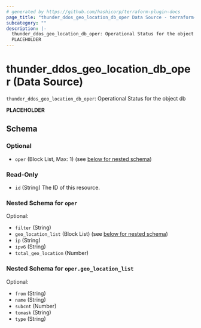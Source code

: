 ```yaml
---
# generated by https://github.com/hashicorp/terraform-plugin-docs
page_title: "thunder_ddos_geo_location_db_oper Data Source - terraform-provider-thunder"
subcategory: ""
description: |-
  thunder_ddos_geo_location_db_oper: Operational Status for the object db
  PLACEHOLDER
---
```


# thunder_ddos_geo_location_db_oper (Data Source)

`thunder_ddos_geo_location_db_oper`: Operational Status for the object db

__PLACEHOLDER__



<!-- schema generated by tfplugindocs -->
## Schema

### Optional

- `oper` (Block List, Max: 1) (see [below for nested schema](#nestedblock--oper))

### Read-Only

- `id` (String) The ID of this resource.

<a id="nestedblock--oper"></a>
### Nested Schema for `oper`

Optional:

- `filter` (String)
- `geo_location_list` (Block List) (see [below for nested schema](#nestedblock--oper--geo_location_list))
- `ip` (String)
- `ipv6` (String)
- `total_geo_location` (Number)

<a id="nestedblock--oper--geo_location_list"></a>
### Nested Schema for `oper.geo_location_list`

Optional:

- `from` (String)
- `name` (String)
- `subcnt` (Number)
- `tomask` (String)
- `type` (String)


